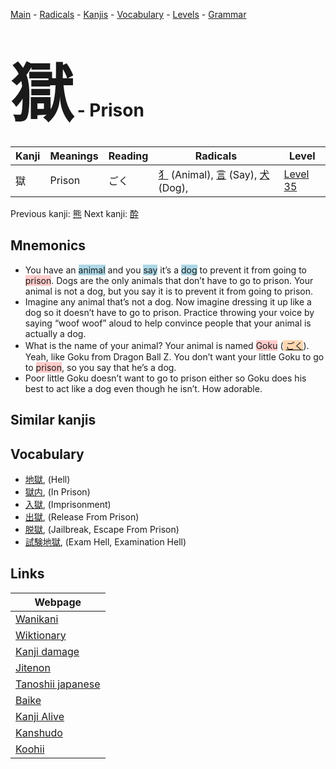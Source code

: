 <style> bigfont {font-size: 100px}</style>
[Main](../index.md) -
[Radicals](../radicals.md) -
[Kanjis](../kanjis.md) -
[Vocabulary](../vocabulary.md) -
[Levels](../levels.md) -
[Grammar](../grammar.md)
# <bigfont> 獄</bigfont> - Prison 

| Kanji | Meanings | Reading | Radicals | Level |
| --- | --- | --- | --- | --- |
| 獄 | Prison | ごく | [犭](../radicals/犭.md) (Animal), [言](../radicals/言.md) (Say), [犬](../radicals/犬.md) (Dog),  | [Level 35](../levels/wk_level35.md) |

Previous kanji: [熊](熊.md) Next kanji: [酔](酔.md) 

## Mnemonics
 * You have an <span style="background-color:#ADD8E6"> animal</span> and you <span style="background-color:#ADD8E6"> say</span> it’s a <span style="background-color:#ADD8E6"> dog</span> to prevent it from going to <span style="background-color:#ffcccb"> prison</span>. Dogs are the only animals that don’t have to go to prison. Your animal is not a dog, but you say it is to prevent it from going to prison.
* Imagine any animal that’s not a dog. Now imagine dressing it up like a dog so it doesn’t have to go to prison. Practice throwing your voice by saying “woof woof” aloud to help convince people that your animal is actually a dog.
* What is the name of your animal? Your animal is named <span style="background-color:#ffcccb"> Goku</span> (<span style="background-color:#fed8b1"> [ごく](https://jisho.org/search/ごく)</span>). Yeah, like Goku from Dragon Ball Z. You don’t want your little Goku to go to <span style="background-color:#ffcccb"> prison</span>, so you say that he’s a dog.
* Poor little Goku doesn’t want to go to prison either so Goku does his best to act like a dog even though he isn’t. How adorable.


## Similar kanjis
 


## Vocabulary
 * [地獄](../vocabulary/獄.md), (Hell)
* [獄内](../vocabulary/獄.md), (In Prison)
* [入獄](../vocabulary/獄.md), (Imprisonment)
* [出獄](../vocabulary/獄.md), (Release From Prison)
* [脱獄](../vocabulary/獄.md), (Jailbreak, Escape From Prison)
* [試験地獄](../vocabulary/獄.md), (Exam Hell, Examination Hell)



## Links 

| Webpage |
| --- |
| [Wanikani          ](https://www.wanikani.com/kanji/獄) |
| [Wiktionary        ](https://en.wiktionary.org/wiki/獄) |
| [Kanji damage      ](http://www.kanjidamage.com/kanji/search?utf8=✓&q=獄) |
| [Jitenon           ](https://jitenon.com/kanji/獄) |
| [Tanoshii japanese ](https://www.tanoshiijapanese.com/dictionary/kanji.cfm?k=獄) |
| [Baike             ](https://baike.baidu.com/item/獄) |
| [Kanji Alive       ](https://app.kanjialive.com/獄) |
| [Kanshudo          ](https://www.kanshudo.com/searchmn?q=獄) |
| [Koohii            ](https://kanji.koohii.com/study/kanji/獄) |
